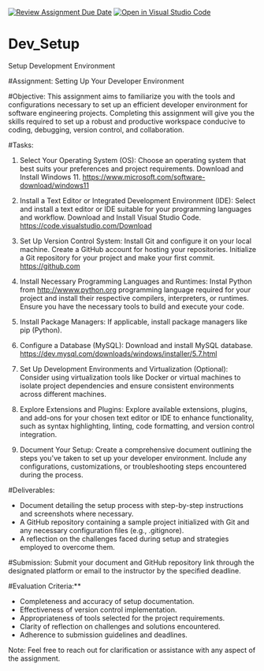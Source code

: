 [![Review Assignment Due Date](https://classroom.github.com/assets/deadline-readme-button-24ddc0f5d75046c5622901739e7c5dd533143b0c8e959d652212380cedb1ea36.svg)](https://classroom.github.com/a/vbnbTt5m)
[![Open in Visual Studio Code](https://classroom.github.com/assets/open-in-vscode-718a45dd9cf7e7f842a935f5ebbe5719a5e09af4491e668f4dbf3b35d5cca122.svg)](https://classroom.github.com/online_ide?assignment_repo_id=15259512&assignment_repo_type=AssignmentRepo)
# Dev_Setup
Setup Development Environment

#Assignment: Setting Up Your Developer Environment

#Objective:
This assignment aims to familiarize you with the tools and configurations necessary to set up an efficient developer environment for software engineering projects. Completing this assignment will give you the skills required to set up a robust and productive workspace conducive to coding, debugging, version control, and collaboration.

#Tasks:

1. Select Your Operating System (OS):
   Choose an operating system that best suits your preferences and project requirements. Download and Install Windows 11. https://www.microsoft.com/software-download/windows11

2. Install a Text Editor or Integrated Development Environment (IDE):
   Select and install a text editor or IDE suitable for your programming languages and workflow. Download and Install Visual Studio Code. https://code.visualstudio.com/Download
3. Set Up Version Control System:
   Install Git and configure it on your local machine. Create a GitHub account for hosting your repositories. Initialize a Git repository for your project and make your first commit. https://github.com

4. Install Necessary Programming Languages and Runtimes:
  Instal Python from http://wwww.python.org programming language required for your project and install their respective compilers, interpreters, or runtimes. Ensure you have the necessary tools to build and execute your code.

5. Install Package Managers:
   If applicable, install package managers like pip (Python).

6. Configure a Database (MySQL):
   Download and install MySQL database. https://dev.mysql.com/downloads/windows/installer/5.7.html

7. Set Up Development Environments and Virtualization (Optional):
   Consider using virtualization tools like Docker or virtual machines to isolate project dependencies and ensure consistent environments across different machines.

8. Explore Extensions and Plugins:
   Explore available extensions, plugins, and add-ons for your chosen text editor or IDE to enhance functionality, such as syntax highlighting, linting, code formatting, and version control integration.

9. Document Your Setup:
    Create a comprehensive document outlining the steps you've taken to set up your developer environment. Include any configurations, customizations, or troubleshooting steps encountered during the process. 

#Deliverables:
- Document detailing the setup process with step-by-step instructions and screenshots where necessary.
- A GitHub repository containing a sample project initialized with Git and any necessary configuration files (e.g., .gitignore).
- A reflection on the challenges faced during setup and strategies employed to overcome them.

#Submission:
Submit your document and GitHub repository link through the designated platform or email to the instructor by the specified deadline.

#Evaluation Criteria:**
- Completeness and accuracy of setup documentation.
- Effectiveness of version control implementation.
- Appropriateness of tools selected for the project requirements.
- Clarity of reflection on challenges and solutions encountered.
- Adherence to submission guidelines and deadlines.

Note: Feel free to reach out for clarification or assistance with any aspect of the assignment.
